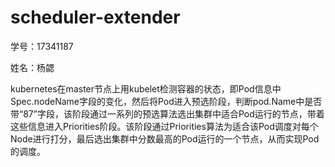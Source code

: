 # scheduler-extender

学号：17341187

姓名：杨勰



kubernetes在master节点上用kubelet检测容器的状态，即Pod信息中Spec.nodeName字段的变化，然后将Pod进入预选阶段，判断pod.Name中是否带“87”字段，该阶段通过一系列的预选算法选出集群中适合Pod运行的节点，带着这些信息进入Priorities阶段。该阶段通过Priorities算法为适合该Pod调度对每个Node进行打分，最后选出集群中分数最高的Pod运行的一个节点，从而实现Pod的调度。
